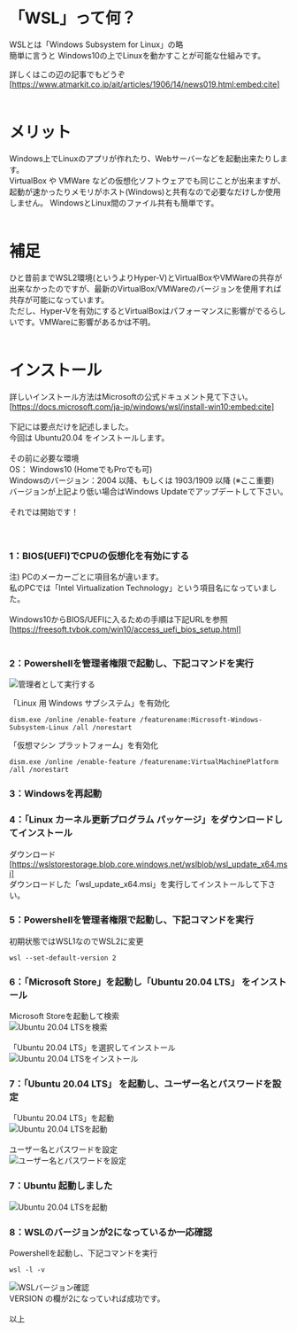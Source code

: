 ﻿# 「WSL」って何？  

WSLとは「Windows Subsystem for Linux」の略  
簡単に言うと Windows10の上でLinuxを動かすことが可能な仕組みです。  

詳しくはこの辺の記事でもどうぞ  
[https://www.atmarkit.co.jp/ait/articles/1906/14/news019.html:embed:cite]  
<br />


# メリット

Windows上でLinuxのアプリが作れたり、Webサーバーなどを起動出来たりします。  
VirtualBox や VMWare などの仮想化ソフトウェアでも同じことが出来ますが、起動が速かったりメモリがホスト(Windows)と共有なので必要なだけしか使用しません。
WindowsとLinux間のファイル共有も簡単です。  
<br />


# 補足

ひと昔前までWSL2環境(というよりHyper-V)とVirtualBoxやVMWareの共存が出来なかったのですが、最新のVirtualBox/VMWareのバージョンを使用すれば共存が可能になっています。  
ただし、Hyper-Vを有効にするとVirtualBoxはパフォーマンスに影響がでるらしいです。VMWareに影響があるかは不明。  
<br />


# インストール  

詳しいインストール方法はMicrosoftの公式ドキュメント見て下さい。  
[https://docs.microsoft.com/ja-jp/windows/wsl/install-win10:embed:cite]  
<br />
下記には要点だけを記述しました。  
今回は Ubuntu20.04 をインストールします。  
<br />
その前に必要な環境  
OS： Windows10 (HomeでもProでも可)  
Windowsのバージョン：2004 以降、もしくは 1903/1909 以降 (※ここ重要)  
バージョンが上記より低い場合はWindows Updateでアップデートして下さい。  
<br />
それでは開始です！  
<br />
<br />
### 1：BIOS(UEFI)でCPUの仮想化を有効にする  
注) PCのメーカーごとに項目名が違います。  
私のPCでは「Intel Virtualization Technology」という項目名になっていました。  
<br />
Windows10からBIOS/UEFIに入るための手順は下記URLを参照  
[https://freesoft.tvbok.com/win10/access_uefi_bios_setup.html]  
<br />

### 2：Powershellを管理者権限で起動し、下記コマンドを実行  
![管理者として実行する](01.jpg "Powershellを管理者として実行")   

「Linux 用 Windows サブシステム」を有効化  
```
dism.exe /online /enable-feature /featurename:Microsoft-Windows-Subsystem-Linux /all /norestart  
```

「仮想マシン プラットフォーム」を有効化  
```
dism.exe /online /enable-feature /featurename:VirtualMachinePlatform /all /norestart  
```

### 3：Windowsを再起動  

### 4：「Linux カーネル更新プログラム パッケージ」をダウンロードしてインストール  
ダウンロード  
[https://wslstorestorage.blob.core.windows.net/wslblob/wsl_update_x64.msi]  
ダウンロードした「wsl_update_x64.msi」を実行してインストールして下さい。  

### 5：Powershellを管理者権限で起動し、下記コマンドを実行
初期状態ではWSL1なのでWSL2に変更  
```
wsl --set-default-version 2
```

### 6：「Microsoft Store」を起動し「Ubuntu 20.04 LTS」 をインストール
Microsoft Storeを起動して検索  
![Ubuntu 20.04 LTSを検索](02.jpg "Microsoft StoreでUbuntu 20.04 LTSを検索")   
<br />
「Ubuntu 20.04 LTS」を選択してインストール  
![Ubuntu 20.04 LTSをインストール](03.jpg "Microsoft StoreでUbuntu 20.04をインストール")   

### 7：「Ubuntu 20.04 LTS」 を起動し、ユーザー名とパスワードを設定  
「Ubuntu 20.04 LTS」を起動  
![Ubuntu 20.04 LTSを起動](04.jpg "Ubuntu 20.04 LTSを起動")   
<br />
ユーザー名とパスワードを設定  
![ユーザー名とパスワードを設定](05.jpg "ユーザー名とパスワードを設定")   

### 7：Ubuntu 起動しました  
![Ubuntu 20.04 LTSを起動](06.jpg "Ubuntu 20.04 LTSを起動")   

### 8：WSLのバージョンが2になっているか一応確認  
Powershellを起動し、下記コマンドを実行   
```
wsl -l -v
```
![WSLバージョン確認](07.jpg "WSLバージョン確認")   
VERSION の欄が2になっていれば成功です。  
<br />
以上  
<br />
<br />
